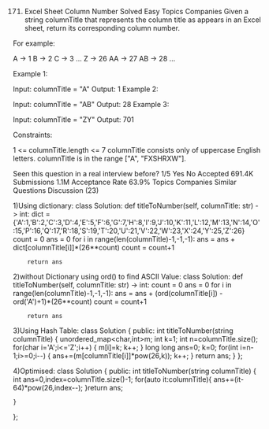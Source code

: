 171. Excel Sheet Column Number
Solved
Easy
Topics
Companies
Given a string columnTitle that represents the column title as appears in an Excel sheet, return its corresponding column number.

For example:

A -> 1
B -> 2
C -> 3
...
Z -> 26
AA -> 27
AB -> 28 
...
 

Example 1:

Input: columnTitle = "A"
Output: 1
Example 2:

Input: columnTitle = "AB"
Output: 28
Example 3:

Input: columnTitle = "ZY"
Output: 701
 

Constraints:

1 <= columnTitle.length <= 7
columnTitle consists only of uppercase English letters.
columnTitle is in the range ["A", "FXSHRXW"].

Seen this question in a real interview before?
1/5
Yes
No
Accepted
691.4K
Submissions
1.1M
Acceptance Rate
63.9%
Topics
Companies
Similar Questions
Discussion (23)


1)Using dictionary:
class Solution:
    def titleToNumber(self, columnTitle: str) -> int:
        dict = {'A':1,'B':2,'C':3,'D':4,'E':5,'F':6,'G':7,'H':8,'I':9,'J':10,'K':11,'L':12,'M':13,'N':14,'O':15,'P':16,'Q':17,'R':18,'S':19,'T':20,'U':21,'V':22,'W':23,'X':24,'Y':25,'Z':26}
        count = 0
        ans = 0
        for i in range(len(columnTitle)-1,-1,-1):
            ans = ans + dict[columnTitle[i]]*(26**count)
            count = count+1
        
        return ans

2)without Dictionary using ord() to find ASCII Value:
class Solution:
    def titleToNumber(self, columnTitle: str) -> int:
        count = 0
        ans = 0
        for i in range(len(columnTitle)-1,-1,-1):
            ans = ans + (ord(columnTitle[i]) - ord('A')+1)*(26**count)
            count = count+1
        
        return ans

3)Using Hash Table:
class Solution {
public:
    int titleToNumber(string columnTitle) {
        unordered_map<char,int>m;
        int k=1;
        int n=columnTitle.size();
        for(char i='A';i<='Z';i++)
        {
            m[i]=k;
            k++;
        }
        long long ans=0;
        k=0;
        for(int i=n-1;i>=0;i--)
        {
            ans+=(m[columnTitle[i]]*pow(26,k));
            k++;
        }
        return ans;
    }
};

4)Optimised:
class Solution {
public:
    int titleToNumber(string columnTitle) {
        int ans=0,index=columnTitle.size()-1;
        for(auto it:columnTitle){
            ans+=(it-64)*pow(26,index--);
        }return ans;
        
        
    }
};